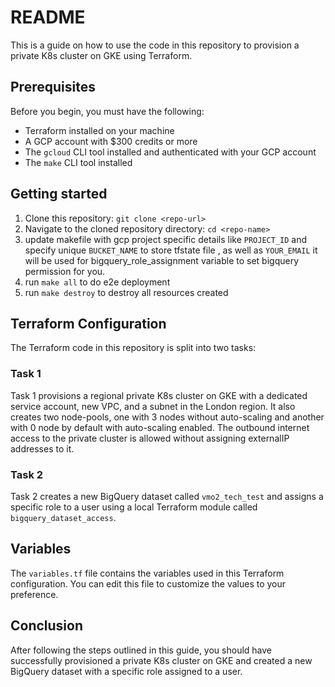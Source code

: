 # README

This is a guide on how to use the code in this repository to provision a private K8s cluster on GKE using Terraform. 

## Prerequisites
Before you begin, you must have the following:
- Terraform installed on your machine
- A GCP account with $300 credits or more
- The `gcloud` CLI tool installed and authenticated with your GCP account
- The `make` CLI tool installed 

## Getting started
1. Clone this repository: `git clone <repo-url>`
2. Navigate to the cloned repository directory: `cd <repo-name>`
3. update makefile with gcp project specific details like `PROJECT_ID` and specify unique `BUCKET_NAME` to store tfstate file , as well as `YOUR_EMAIL` it will be used for bigquery_role_assignment variable to set bigquery permission for you. 
4. run `make all` to do e2e deployment
5. run `make destroy` to destroy all resources created

## Terraform Configuration
The Terraform code in this repository is split into two tasks:

### Task 1
Task 1 provisions a regional private K8s cluster on GKE with a dedicated service account, new VPC, and a subnet in the London region. It also creates two node-pools, one with 3 nodes without auto-scaling and another with 0 node by default with auto-scaling enabled. The outbound internet access to the private cluster is allowed without assigning externalIP addresses to it.

### Task 2
Task 2 creates a new BigQuery dataset called `vmo2_tech_test` and assigns a specific role to a user using a local Terraform module called `bigquery_dataset_access`.

## Variables
The `variables.tf` file contains the variables used in this Terraform configuration. You can edit this file to customize the values to your preference.

## Conclusion
After following the steps outlined in this guide, you should have successfully provisioned a private K8s cluster on GKE and created a new BigQuery dataset with a specific role assigned to a user.
